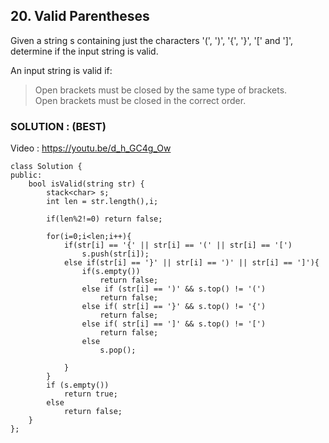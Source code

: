 ## 20. Valid Parentheses

Given a string s containing just the characters '(', ')', '{', '}', '[' and ']', determine if the input string is valid.

An input string is valid if:

>Open brackets must be closed by the same type of brackets. <br>
>Open brackets must be closed in the correct order.

### SOLUTION : (BEST)

Video : https://youtu.be/d_h_GC4g_Ow
```
class Solution {
public:
    bool isValid(string str) {
        stack<char> s;
        int len = str.length(),i;
        
        if(len%2!=0) return false;
        
        for(i=0;i<len;i++){
            if(str[i] == '{' || str[i] == '(' || str[i] == '[')
                s.push(str[i]);
            else if(str[i] == '}' || str[i] == ')' || str[i] == ']'){
                if(s.empty())
                    return false;
                else if (str[i] == ')' && s.top() != '(')
                    return false;
                else if( str[i] == '}' && s.top() != '{')
                    return false;
                else if( str[i] == ']' && s.top() != '[')
                    return false;
                else 
                    s.pop();
                
            }
        }
        if (s.empty())
            return true;
        else 
            return false;
    }
};
```